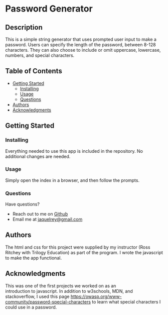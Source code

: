# Password Generator

## Description

This is a simple string generator that uses prompted user input to make a password. Users can specify the length of the password, between 8-128 characters. They can also choose to include or omit uppercase, lowercase, numbers, and special characters.

## Table of Contents

- [Getting Started](#Getting-Started)
  - [Installing](#Installing)
  - [Usage](#Usage)
  - [Questions](#Questions)
- [Authors](#Authors)
- [Acknowledgments](#Acknowledgments)

## Getting Started

### Installing

Everything needed to use this app is included in the repository. No additional changes are needed.

### Usage

Simply open the index in a browser, and then follow the prompts.

### Questions

Have questions?

- Reach out to me on [Github](https://github.com/JaquelRey)
- Email me at [jaquelrey@gmail.com](mailto:jaquelrey@gmail.com)

## Authors

The html and css for this project were supplied by my instructor (Ross Ritchey with Trilogy Education) as part of the program. I wrote the javascript to make the app functional.

## Acknowledgments

This was one of the first projects we worked on as an  
introduction to javascript. In addition to w3schools, MDN, and stackoverflow, I used this page https://owasp.org/www-community/password-special-characters to learn what special characters I could use in a password.
